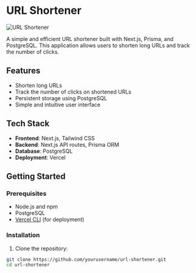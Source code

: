 # URL Shortener

![URL Shortener](https://via.placeholder.com/150)

A simple and efficient URL shortener built with Next.js, Prisma, and PostgreSQL. This application allows users to shorten long URLs and track the number of clicks.

## Features

- Shorten long URLs
- Track the number of clicks on shortened URLs
- Persistent storage using PostgreSQL
- Simple and intuitive user interface

## Tech Stack

- **Frontend**: Next.js, Tailwind CSS
- **Backend**: Next.js API routes, Prisma ORM
- **Database**: PostgreSQL
- **Deployment**: Vercel

## Getting Started

### Prerequisites

- Node.js and npm
- PostgreSQL
- [Vercel CLI](https://vercel.com/download) (for deployment)

### Installation

1. Clone the repository:

```sh
git clone https://github.com/yourusername/url-shortener.git
cd url-shortener
